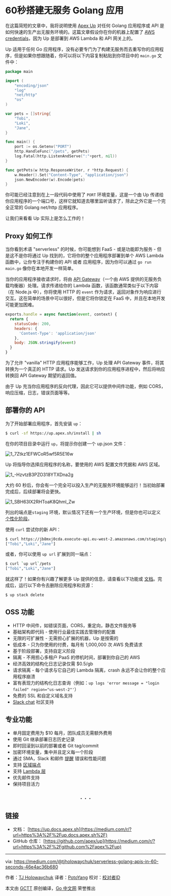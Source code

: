 # 60秒搭建无服务 Golang 应用

在这篇简短的文章中，我将说明使用 [Apex Up](https://medium.com/r/?url=https%3A%2F%2Fgithub.com%2Fapex%2Fup) 对任何 Golang 应用程序或 API 是如何快速的生产出无服务环境的。这篇文章假设你在你的机器上配置了 [AWS credentials](https://medium.com/r/?url=https%3A%2F%2Fdocs.aws.amazon.com%2Fcli%2Flatest%2Fuserguide%2Fcli-chap-configure.html)，因为 Up 是部署到 AWS Lambda 和 API 网关上的。

Up 适用于任何 Go 应用程序，没有必要专门为了构建无服务而去重写你的应用程序，但是如果你想跟随着，你可以将以下内容复制粘贴到你项目中的 `main.go` 文件中：

```go
package main

import (
	"encoding/json"
	"log"
	"net/http"
	"os"
)

var pets = []string{
	"Tobi",
	"Loki",
	"Jane",
}

func main() {
	port := os.Getenv("PORT")
	http.HandleFunc("/pets", getPets)
	log.Fatal(http.ListenAndServe(":"+port, nil))
}

func getPets(w http.ResponseWriter, r *http.Request) {
	w.Header().Set("Content-Type", "application/json")
	json.NewEncoder(w).Encode(pets)
}
```

你可能已经注意到在上一段代码中使用了 `PORT` 环境变量，这是一个由 Up 传递给你应用程序的一个端口号，这样它就知道去哪里监听请求了，除此之外它是一个完全正常的 Golang net/http 应用程序。

让我们来看看 Up 实际上是怎么工作的！

## Proxy 如何工作

当你看到术语 "serverless" 的时候，你可能想到 FaaS - 或是功能即为服务 - 但是这不是你将通过 Up 找到的，它将你的整个应用程序部署到单个 AWS Lambda 函数中，让你专注于构建你的 API 或者 应用程序，因为你可以通过 `go run main.go` 像你在本地开发一样简单。

当你的应用程序接收请求时，将由 [API Gateway](https://medium.com/r/?url=https%3A%2F%2Faws.amazon.com%2Fapi-gateway%2F)（一个由 AWS 提供的无服务负载均衡器）处理。请求传递给你的 Lambda 函数，该函数通常类似于以下内容（在 Node.js 中），你将使用 HTTP 的 `event` 作为请求，返回对象作为响应进行交互。这在简单的场景中可以很好，但是它将你锁定在 FaaS 中，并且在本地开发可能更加困难。

```javascript
exports.handle = async function(event, context) {
  return {
    statusCode: 200,
    headers: {
      'Content-Type': 'application/json'
    },
    body: JSON.stringify(event)
  }
}
```

为了允许 "vanilla" HTTP 应用程序能够工作，Up 处理 API Gateway 事件，将其转换为一个真正的 HTTP 请求。Up 发送请求到你的应用程序进程中，然后将响应转换回 API Gateway 期望的返回值。

由于 Up 充当你应用程序的反向代理，因此它可以提供中间件功能，例如 CORS，响应压缩，日志，错误页面等等。

## 部署你的 API

为了开始部署应用程序，首先安装 `up`：

```bash
$ curl -sf https://up.apex.sh/install | sh
```

在你的项目目录中运行 `up`，将提示你创建一个 up.json 文件：

![1_7Ztkz1EFWCoR5wf5R5E16w](https://raw.githubusercontent.com/studygolang/gctt-images/master/serverless-golang-apps-in-60-seconds/1_7Ztkz1EFWCoR5wf5R5E16w.png)

Up 将指导你选择应用程序的名称，要使用的 AWS 配置文件凭据和 AWS 区域。

![1_-HzvtzB3PZO318YTXDna2g](https://raw.githubusercontent.com/studygolang/gctt-images/master/serverless-golang-apps-in-60-seconds/1_-HzvtzB3PZO318YTXDna2g.png)

大约 60 秒后，你会有一个完全可以投入生产的无服务环境能够运行！当初始部署完成后，后续部署将会更快。

![1_SBH63IX2RHToaK8Qhml_Zw](https://raw.githubusercontent.com/studygolang/gctt-images/master/serverless-golang-apps-in-60-seconds/1_SBH63IX2RHToaK8Qhml_Zw.png)

列出的端点是`staging` 环境，默认情况下还有一个生产环境，但是你也可以定义 [个性化阶段](https://medium.com/r/?url=https%3A%2F%2Fup.docs.apex.sh%2F%23configuration.stages)。

使用 `curl` 尝试你的新 API：

```bash
$ curl https://jb8mxj0cda.execute-api.eu-west-2.amazonaws.com/staging/pets
["Tobi","Loki","Jane"]
```

或者，你可以使用 `up url` 扩展到同一端点：

```bash
$ curl `up url`/pets
["Tobi","Loki","Jane"]
```

就这样了！如果你有兴趣了解更多 Up 提供的信息，请查看以下功能或 [文档](https://medium.com/r/?url=https%3A%2F%2Fup.docs.apex.sh%2F)。完成后，运行以下命令去删除应用程序和资源：

```bash
$ up stack delete
```

## OSS 功能

- HTTP 中间件，如错误页面，CORS，重定向，静态文件服务等
- 基础架构即代码 - 使用行业最佳实践去管理你的配置
- 无限的可扩展性 - 无需担心扩展的机器，Up 是按需的
- 低成本 - 只为你使用的付费，每月有 1,000,000 次 AWS 免费请求
- 基于阶段部署，支持自定义阶段
- 隔离 - 不用担心多租户 PaaS 的停机时间，部署到你自己的 AWS
- 经济高效的结构化日志记录仅需 $0.5/gb
- 请求隔离 - 每个请求与它自己的 Lambda 隔离，crash 永远不会让你的整个应用程序崩溃
- 富有表现力的结构化日志查询（例如：`up logs 'error message = "login failed" region="us-west-2"'`）
- 免费的 SSL 和自定义域名支持
- [Slack chat](https://medium.com/r/?url=http%3A%2F%2Fchat.apex.sh%2F) 社区支持

## 专业功能

- 单月固定费用为 $10 每月，团队成员无需额外费用
- 使用 Git 继承部署日志历史记录
- 即时回滚到以前的部署或者 Git tag/commit
- 加密环境变量，集中并且定义每一个阶段
- 通过 SMA，Slack 和邮件 [提醒](https://medium.com/r/?url=https%3A%2F%2Fup.docs.apex.sh%2F%23configuration.alerting) 错误和性能问题
- 支持 [区域端点](https://medium.com/r/?url=https%3A%2F%2Faws.amazon.com%2Fabout-aws%2Fwhats-new%2F2017%2F11%2Famazon-api-gateway-supports-regional-api-endpoints%2F)
- 支持 [Lambda 层](https://medium.com/r/?url=https%3A%2F%2Fdocs.aws.amazon.com%2Flambda%2Flatest%2Fdg%2Fconfiguration-layers.html)
- 优先邮件支持
- 保持项目活力

<div style="text-align: center; font-size: 24px; padding: 1px;">. . .</div>

## 链接

- 文档： [https://up.docs.apex.sh](https://medium.com/r/?url=https%3A%2F%2Fup.docs.apex.sh%2F)
- GitHub 仓库： [https://github.com/apex/up](https://medium.com/r/?url=https%3A%2F%2Fgithub.com%2Fapex%2Fup)

---

via: https://medium.com/@tjholowaychuk/serverless-golang-apis-in-60-seconds-46e4ac36b680

作者：[TJ Holowaychuk](https://medium.com/@tjholowaychuk)
译者：[PotoYang](https://github.com/PotoYang)
校对：[校对者ID](https://github.com/校对者ID)

本文由 [GCTT](https://github.com/studygolang/GCTT) 原创编译，[Go 中文网](https://studygolang.com/) 荣誉推出